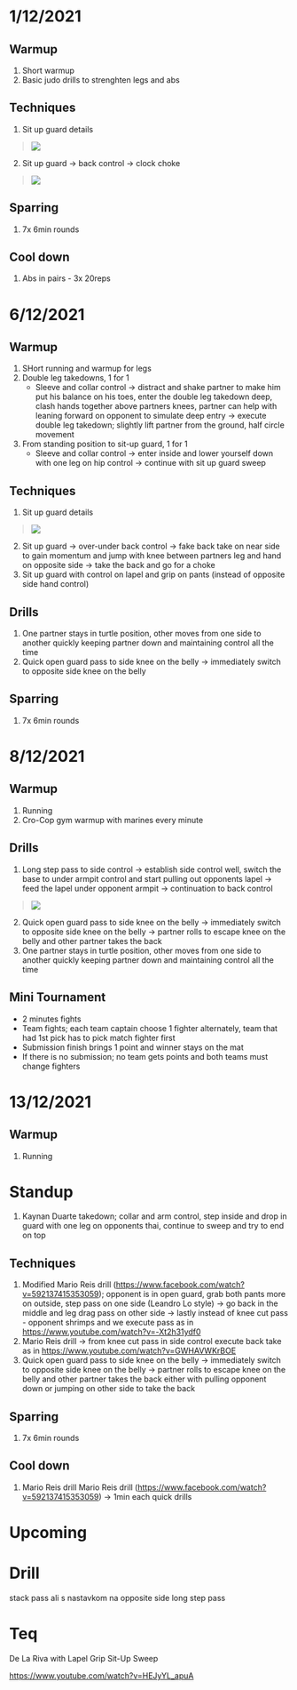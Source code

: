 # 1/12/2021

## Warmup

1. Short warmup
2. Basic judo drills to strenghten legs and abs

## Techniques

1. Sit up guard details

> [![](https://img.youtube.com/vi/hHwOIH7_hVk/0.jpg)](https://www.youtube.com/watch?v=hHwOIH7_hVk)

2. Sit up guard → back control → clock choke

> [![](https://img.youtube.com/vi/9_YachW28wI/0.jpg)](https://www.youtube.com/watch?v=9_YachW28wI)

## Sparring
1. 7x 6min rounds

## Cool down
1. Abs in pairs - 3x 20reps


# 6/12/2021

## Warmup

1. SHort running and warmup for legs
2. Double leg takedowns, 1 for 1
   - Sleeve and collar control → distract and shake partner to make him put his balance on his toes, enter the double leg takedown deep, clash hands together above partners knees, partner can help with leaning forward on opponent to simulate deep entry → execute double leg takedown; slightly lift partner from the ground, half circle movement
3. From standing position to sit-up guard, 1 for 1 
    - Sleeve and collar control → enter inside and lower yourself down with one leg on hip control → continue with sit up guard sweep
   
## Techniques

1. Sit up guard details

> [![](https://img.youtube.com/vi/hHwOIH7_hVk/0.jpg)](https://www.youtube.com/watch?v=hHwOIH7_hVk)

2. Sit up guard → over-under back control → fake back take on near side to gain momentum and jump with knee between partners leg and hand on opposite side → take the back and go for a choke
3. Sit up guard with control on lapel and grip on pants (instead of opposite side hand control)

## Drills

1. One partner stays in turtle position, other moves from one side to another quickly keeping partner down and maintaining control all the time
2. Quick open guard pass to side knee on the belly → immediately switch to opposite side knee on the belly

## Sparring
1. 7x 6min rounds

# 8/12/2021

## Warmup

1. Running
2. Cro-Cop gym warmup with marines every minute

## Drills

1. Long step pass to side control → establish side control well, switch the base to under armpit control and start pulling out opponents lapel → feed the lapel under opponent armpit → continuation to back control

> [![](https://img.youtube.com/vi/GWHAVWKrBOE/0.jpg)](https://www.youtube.com/watch?v=GWHAVWKrBOE)

2. Quick open guard pass to side knee on the belly → immediately switch to opposite side knee on the belly → partner rolls to escape knee on the belly and other partner takes the back 
3. One partner stays in turtle position, other moves from one side to another quickly keeping partner down and maintaining control all the time

## Mini Tournament

- 2 minutes fights
- Team fights; each team captain choose 1 fighter alternately, team that had 1st pick has to pick match fighter first 
- Submission finish brings 1 point and winner stays on the mat
- If there is no submission; no team gets points and both teams must change fighters

# 13/12/2021

## Warmup

1. Running

# Standup 

1. Kaynan Duarte takedown; collar and arm control, step inside and drop in guard with one leg on opponents thai, continue to sweep and try to end on top

## Techniques

1. Modified Mario Reis drill (https://www.facebook.com/watch?v=592137415353059); opponent is in open guard, grab both pants more on outside, step pass on one side (Leandro Lo style) → go back in the middle and leg drag pass on other side → lastly instead of knee cut pass - opponent shrimps and we execute pass as in https://www.youtube.com/watch?v=-Xt2h31ydf0
2. Mario Reis drill → from knee cut pass in side control execute back take as in https://www.youtube.com/watch?v=GWHAVWKrBOE
3. Quick open guard pass to side knee on the belly → immediately switch to opposite side knee on the belly → partner rolls to escape knee on the belly and other partner takes the back either with pulling opponent down or jumping on other side to take the back

## Sparring
1. 7x 6min rounds

## Cool down
1. Mario Reis drill Mario Reis drill (https://www.facebook.com/watch?v=592137415353059) → 1min each quick drills

# Upcoming

# Drill

stack pass ali s nastavkom na opposite side long step pass

# Teq

De La Riva with Lapel Grip Sit-Up Sweep

https://www.youtube.com/watch?v=HEJyYL_apuA


